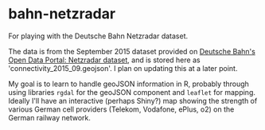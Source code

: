 # bahn-netzradar
For playing with the Deutsche Bahn Netzradar dataset.

The data is from the September 2015 dataset provided on [Deutsche Bahn's Open Data Portal: Netzradar dataset](http://data.deutschebahn.com/datasets/netzradar/), and is stored here as 'connectivity_2015_09.geojson'. I plan on updating this at a later point.

My goal is to learn to handle geoJSON information in R, probably through using libraries `rgdal` for the geoJSON component and `leaflet` for mapping.  Ideally I'll have an interactive (perhaps Shiny?) map showing the strength of various German cell providers (Telekom, Vodafone, ePlus, o2) on the German railway network.